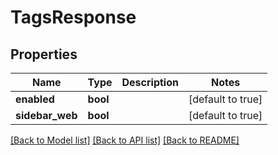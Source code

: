 # TagsResponse

## Properties

Name | Type | Description | Notes
------------ | ------------- | ------------- | -------------
**enabled** | **bool** |  | [default to true]
**sidebar_web** | **bool** |  | [default to true]

[[Back to Model list]](../README.md#documentation-for-models) [[Back to API list]](../README.md#documentation-for-api-endpoints) [[Back to README]](../README.md)


